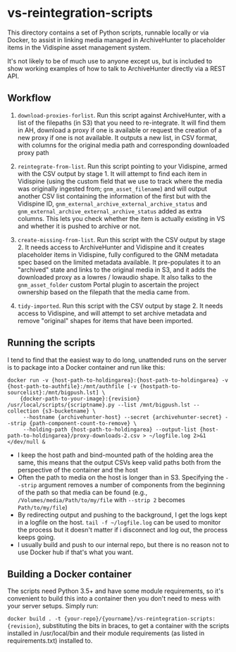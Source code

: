 # vs-reintegration-scripts

This directory contains a set of Python scripts, runnable locally or via Docker, to assist in linking media managed in ArchiveHunter
to placeholder items in the Vidispine asset management system.

It's not likely to be of much use to anyone except us, but is included to show working examples of how to talk to ArchiveHunter
directly via a REST API.

## Workflow

1. `download-proxies-forlist`.  Run this script against ArchiveHunter, with a list of the filepaths (in S3) that you
need to re-integrate.  It will find them in AH, download a proxy if one is available or request the creation of a new
proxy if one is not available.
It outputs a new list, in CSV format, with columns for the original media path and corresponding downloaded proxy path

2. `reintegrate-from-list`.  Run this script pointing to your Vidispine, armed with the CSV output by stage 1.
It will attempt to find each item in Vidispine (using the custom field that we use to track where the media was originally
ingested from; `gnm_asset_filename`) and will output another CSV list containing the information of the first but with the
Vidispine ID, `gnm_external_archive_external_archive_status` and `gnm_external_archive_external_archive_status` added as 
extra columns.  This lets you check whether the item is actually existing in VS and whether it is pushed to archive or not.

3. `create-missing-from-list`.  Run this script with the CSV output by stage 2.  It needs access to ArchiveHunter and
Vidispine and it creates placeholder items in Vidispine, fully configured to the GNM metadata spec based on the limited
metadata available.  It pre-populates it to an "archived" state and links to the original media in S3, and it
adds the downloaded proxy as a lowres / lowaudio shape.  It also talks to the `gnm_asset_folder` custom Portal plugin
to ascertain the project ownership based on the filepath that the media came from.

4. `tidy-imported`.  Run this script with the CSV output by stage 2.  It needs access to Vidispine, and will attempt to
set archive metadata and remove "original" shapes for items that have been imported.


## Running the scripts

I tend to find that the easiest way to do long, unattended runs on the server is to package into a Docker container
and run like this:

```
docker run -v {host-path-to-holdingarea}:{host-path-to-holdingarea} -v {host-path-to-authfile}:/mnt/authfile [-v {hostpath-to-sourcelist}:/mnt/bigpush.lst] \
    {docker-path-to-your-image}:{revision} /usr/local/scripts/{scriptname}.py --list /mnt/bigpush.lst --collection {s3-bucketname} \
     --hostname {archivehunter-host} --secret {archivehunter-secret} --strip {path-component-count-to-remove} \
     --holding-path {host-path-to-holdingarea} --output-list {host-path-to-holdingarea}/proxy-downloads-2.csv > ~/logfile.log 2>&1 </dev/null &
```

- I keep the host path and bind-mounted path of the holding area the same, this means that the output CSVs keep valid paths
both from the perspective of the container and the host
- Often the path to media on the host is longer than in S3.  Specifying the `--strip` argument removes a number of components
from the beginning of the path so that media can be found (e.g., `/Volumes/media/Path/to/my/file` with `--strip 2` becomes `Path/to/my/file`)
- By redirecting output and pushing to the background, I get the logs kept in a logfile on the host.  `tail -f ~/logfile.log` can
be used to monitor the process but it doesn't matter if i disconnect and log out, the process keeps going.
- I usually build and push to our internal repo, but there is no reason not to use Docker hub if that's what you want.

## Building a Docker container

The scripts need Python 3.5+ and have some module requirements, so it's convenient to build this into a container
then you don't need to mess with your server setups.  Simply run:

`docker build . -t {your-repo}/{yourname}/vs-reintegration-scripts:{revision}`, substituting the bits in braces,
to get a container with the scripts installed in /usr/local/bin and their module requirements (as listed in requirements.txt)
installed to.